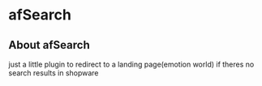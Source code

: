 # afSearch
## About afSearch
just a little plugin to redirect to a landing page(emotion world) if theres no search results in shopware
